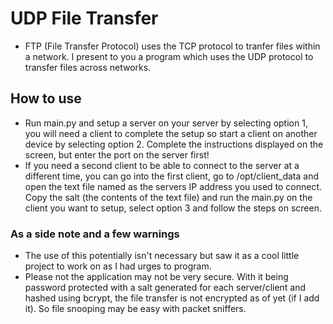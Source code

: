 # UDP File Transfer
- FTP (File Transfer Protocol) uses the TCP protocol to tranfer files within a network. I present to you a program which uses the UDP protocol to transfer files across networks.

## How to use
- Run main.py and setup a server on your server by selecting option 1, you will need a client to complete the setup so start a client on another device by selecting option 2. Complete the instructions displayed on the screen, but enter the port on the server first!
- If you need a second client to be able to connect to the server at a different time, you can go into the first client, go to /opt/client_data and open the text file named as the servers IP address you used to connect. Copy the salt (the contents of the text file) and run the main.py on the client you want to setup, select option 3 and follow the steps on screen.

### As a side note and a few warnings
- The use of this potentially isn't necessary but saw it as a cool little project to work on as I had urges to program.
- Please not the application may not be very secure. With it being password protected with a salt generated for each server/client and hashed using bcrypt, the file transfer is not encrypted as of yet (if I add it). So file snooping may be easy with packet sniffers.
